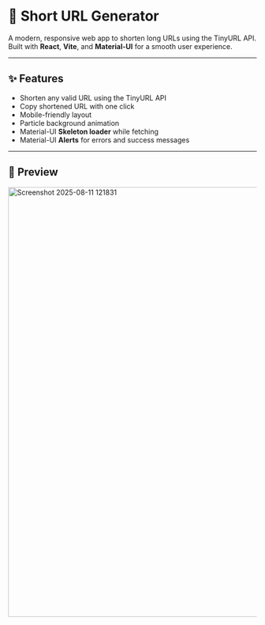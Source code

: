 # 🔗 Short URL Generator

A modern, responsive web app to shorten long URLs using the TinyURL API.  
Built with **React**, **Vite**, and **Material-UI** for a smooth user experience.

---

## ✨ Features
- Shorten any valid URL using the TinyURL API
- Copy shortened URL with one click
- Mobile-friendly layout
- Particle background animation
- Material-UI **Skeleton loader** while fetching
- Material-UI **Alerts** for errors and success messages

---

## 📸 Preview
<img width="1917" height="869" alt="Screenshot 2025-08-11 121831" src="https://github.com/user-attachments/assets/93af5cad-e574-4caf-a41e-b8e5e47e24b4" />
